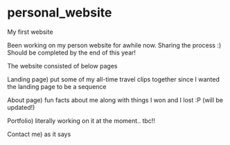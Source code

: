 # personal_website
My first website 

Been working on my person website for awhile now. Sharing the process :) 
Should be completed by the end of this year! 

The website consisted of below pages

Landing page) put some of my all-time travel clips together since I wanted the landing page to be a sequence 

About page) fun facts about me along with things I won and I lost :P (will be updated!) 

Portfolio) literally working on it at the moment.. tbc!! 

Contact me) as it says


